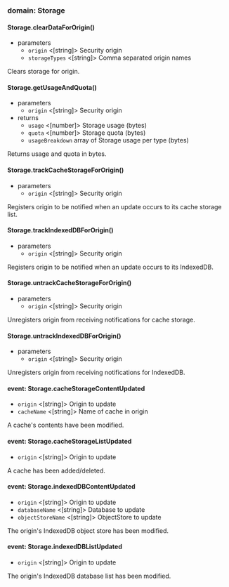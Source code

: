 
### domain: Storage

#### Storage.clearDataForOrigin()
- parameters
  - `origin` <[string]> Security origin
  - `storageTypes` <[string]> Comma separated origin names

Clears storage for origin.

#### Storage.getUsageAndQuota()
- parameters
  - `origin` <[string]> Security origin
- returns
  - `usage` <[number]> Storage usage (bytes)
  - `quota` <[number]> Storage quota (bytes)
  - `usageBreakdown` array of <UsageForType> Storage usage per type (bytes)

Returns usage and quota in bytes.

#### Storage.trackCacheStorageForOrigin()
- parameters
  - `origin` <[string]> Security origin

Registers origin to be notified when an update occurs to its cache storage list.

#### Storage.trackIndexedDBForOrigin()
- parameters
  - `origin` <[string]> Security origin

Registers origin to be notified when an update occurs to its IndexedDB.

#### Storage.untrackCacheStorageForOrigin()
- parameters
  - `origin` <[string]> Security origin

Unregisters origin from receiving notifications for cache storage.

#### Storage.untrackIndexedDBForOrigin()
- parameters
  - `origin` <[string]> Security origin

Unregisters origin from receiving notifications for IndexedDB.

#### event: Storage.cacheStorageContentUpdated
- `origin` <[string]> Origin to update
- `cacheName` <[string]> Name of cache in origin

A cache's contents have been modified.

#### event: Storage.cacheStorageListUpdated
- `origin` <[string]> Origin to update

A cache has been added/deleted.

#### event: Storage.indexedDBContentUpdated
- `origin` <[string]> Origin to update
- `databaseName` <[string]> Database to update
- `objectStoreName` <[string]> ObjectStore to update

The origin's IndexedDB object store has been modified.

#### event: Storage.indexedDBListUpdated
- `origin` <[string]> Origin to update

The origin's IndexedDB database list has been modified.